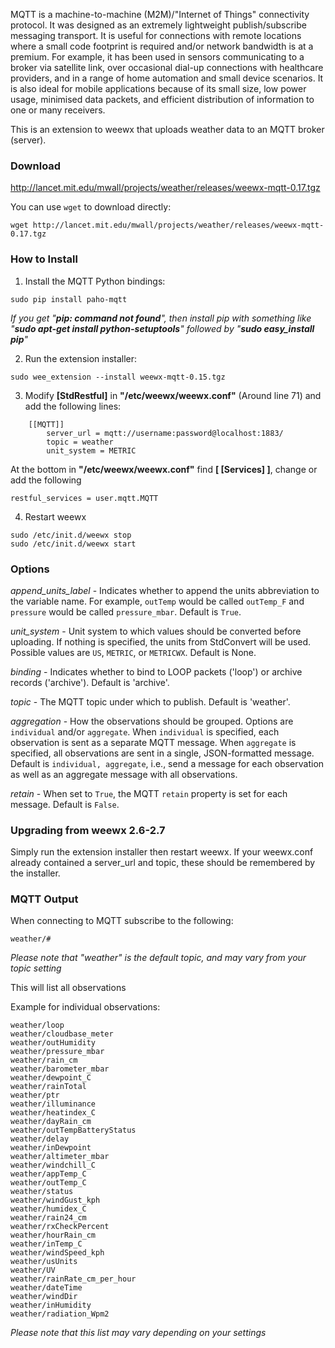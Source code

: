 MQTT is a machine-to-machine (M2M)/"Internet of Things" connectivity protocol. It was designed as an extremely lightweight publish/subscribe messaging transport. It is useful for connections with remote locations where a small code footprint is required and/or network bandwidth is at a premium. For example, it has been used in sensors communicating to a broker via satellite link, over occasional dial-up connections with healthcare providers, and in a range of home automation and small device scenarios. It is also ideal for mobile applications because of its small size, low power usage, minimised data packets, and efficient distribution of information to one or many receivers.

This is an extension to weewx that uploads weather data to an MQTT broker (server).

### Download

http://lancet.mit.edu/mwall/projects/weather/releases/weewx-mqtt-0.17.tgz

You can use `wget` to download directly:

```
wget http://lancet.mit.edu/mwall/projects/weather/releases/weewx-mqtt-0.17.tgz
```




### How to Install

1.  Install the MQTT Python bindings:

```
sudo pip install paho-mqtt
```
_If you get "**pip: command not found**", then install pip with something like "**sudo apt-get install python-setuptools**" followed by "**sudo easy_install pip**"_


2.  Run the extension installer:

```
sudo wee_extension --install weewx-mqtt-0.15.tgz
```

3.  Modify **[StdRestful]** in **"/etc/weewx/weewx.conf"** (Around line 71) and add the following lines: 

```
    [[MQTT]]
        server_url = mqtt://username:password@localhost:1883/
        topic = weather
        unit_system = METRIC
```

At the bottom in **"/etc/weewx/weewx.conf"** find **[ [Services] ]**, change or add the following

```
restful_services = user.mqtt.MQTT
```

4.  Restart weewx

```
sudo /etc/init.d/weewx stop
sudo /etc/init.d/weewx start
```

### Options

_append_units_label_ - Indicates whether to append the units abbreviation to the variable name.  For example, `outTemp` would be called `outTemp_F` and `pressure` would be called `pressure_mbar`.  Default is `True`.

_unit_system_ - Unit system to which values should be converted before uploading.  If nothing is specified, the units from StdConvert will be used.  Possible values are `US`, `METRIC`, or `METRICWX`.  Default is None.

_binding_ - Indicates whether to bind to LOOP packets ('loop') or archive records ('archive').  Default is 'archive'.

_topic_ - The MQTT topic under which to publish.  Default is 'weather'.

_aggregation_ - How the observations should be grouped.  Options are `individual` and/or `aggregate`.  When `individual` is specified, each observation is sent as a separate MQTT message.  When `aggregate` is specified, all observations are sent in a single, JSON-formatted message.  Default is `individual, aggregate`, i.e., send a message for each observation as well as an aggregate message with all observations.

_retain_ - When set to `True`, the MQTT `retain` property is set for each message.  Default is `False`.

### Upgrading from weewx 2.6-2.7

Simply run the extension installer then restart weewx.  If your weewx.conf already contained a server_url and topic, these should be remembered by the installer.


### MQTT Output

When connecting to MQTT subscribe to the following:

```
weather/#
```
_Please note that "weather" is the default topic, and may vary from your topic setting_

This will list all observations


Example for individual observations:

```
weather/loop
weather/cloudbase_meter
weather/outHumidity
weather/pressure_mbar
weather/rain_cm
weather/barometer_mbar
weather/dewpoint_C
weather/rainTotal
weather/ptr
weather/illuminance
weather/heatindex_C
weather/dayRain_cm
weather/outTempBatteryStatus
weather/delay
weather/inDewpoint
weather/altimeter_mbar
weather/windchill_C
weather/appTemp_C
weather/outTemp_C
weather/status
weather/windGust_kph
weather/humidex_C
weather/rain24_cm
weather/rxCheckPercent
weather/hourRain_cm
weather/inTemp_C
weather/windSpeed_kph
weather/usUnits
weather/UV
weather/rainRate_cm_per_hour
weather/dateTime
weather/windDir
weather/inHumidity
weather/radiation_Wpm2
```
_Please note that this list may vary depending on your settings_

